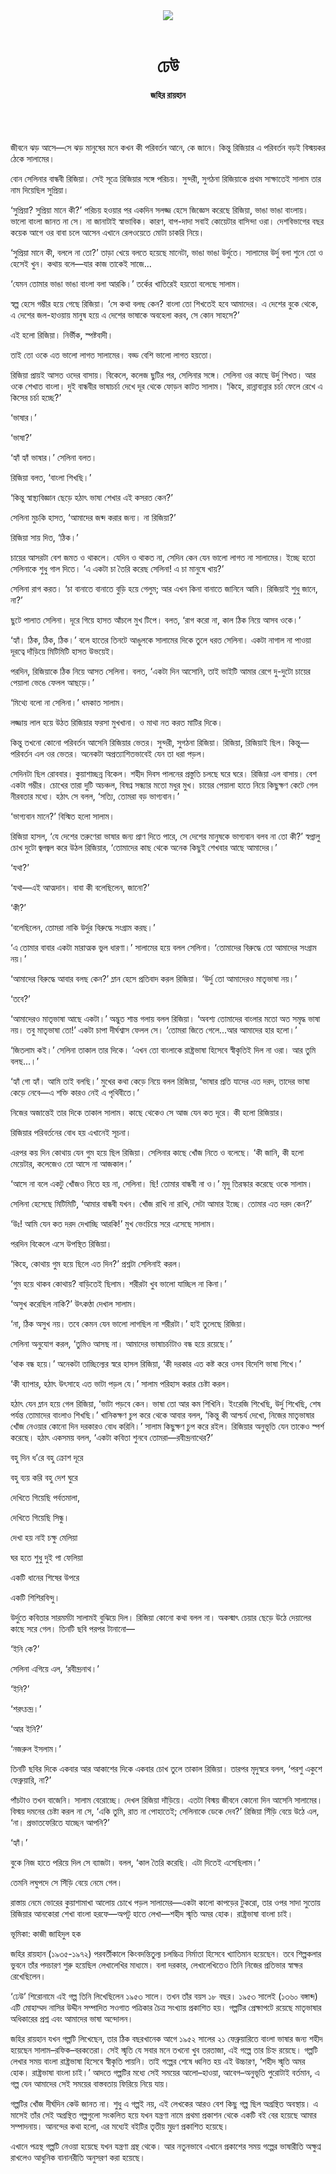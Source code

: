 <div align=center>
<img src=https://images.prothomalo.com/prothomalo-bangla%2F2023-02%2Ff21197a3-228d-4f0c-a169-816008f27d64%2FUntitled_5.jpg?rect=0%2C284%2C1924%2C1010&w=1200&ar=40%3A21&auto=format%2Ccompress&ogImage=true&mode=crop&overlay=&overlay_position=bottom&overlay_width_pct=1 />
<br><br>
<h1>ঢেউ</h1> 
<h4>জহির রায়হান</h4>
<br><br>
</div>

জীবনে ঝড় আসে—সে ঝড় মানুষের মনে কখন কী পরিবর্তন আনে, কে জানে। কিন্তু রিজিয়ার এ পরিবর্তন বড়ই বিস্ময়কর ঠেকে সালামের। 

বোন সেলিনার বান্ধবী রিজিয়া। সেই সূত্রে রিজিয়ার সঙ্গে পরিচয়। সুন্দরী, সুগঠনা রিজিয়াকে প্রথম সাক্ষাতেই সালাম তার নাম দিয়েছিল সুপ্রিয়া। 

‘সুপ্রিয়া? সুপ্রিয়া মানে কী?’ পরিচয় হওয়ার পর একদিন সলজ্জ হেসে জিজ্ঞেস করেছে রিজিয়া, ভাঙা ভাঙা বাংলায়। ভালো বাংলা জানত না সে। না জানাটাই স্বাভাবিক। কারণ, বাপ-দাদা সবাই কোয়েটার বাসিন্দা ওরা। দেশবিভাগের বছর কয়েক আগে ওর বাবা চলে আসেন এখানে রেলওয়েতে মোটা চাকরি নিয়ে।

‘সুপ্রিয়া মানে কী, বললে না তো?’ তাড়া খেয়ে বলতে হয়েছে মানেটা, ভাঙা ভাঙা উর্দুতে। সালামের উর্দু বলা শুনে তো ও হেসেই খুন। কথায় বলে—যার কাজ তাকেই সাজে...

‘যেমন তোমার ভাঙা ভাঙা বাংলা বলা আরকি।’ তর্কের খাতিরেই হয়তো বলেছে সালাম। 

স্বল্প হেসে গম্ভীর হয়ে গেছে রিজিয়া। ‘সে কথা বলছ কেন? বাংলা তো শিখতেই হবে আমাদের। এ দেশের বুকে থেকে, এ দেশের জল-হাওয়ায় মানুষ হয়ে এ দেশের ভাষাকে অবহেলা করব, সে কোন সাহসে?’

এই হলো রিজিয়া। নির্ভীক, স্পষ্টবাদী।

তাই তো ওকে এত ভালো লাগত সালামের। বড্ড বেশি ভালো লাগত হয়তো।

রিজিয়া প্রায়ই আসত ওদের বাসায়। বিকেলে, কলেজ ছুটির পর, সেলিনার সঙ্গে। সেলিনা ওর কাছে উর্দু শিখত। আর ওকে শেখাত বাংলা। দুই বান্ধবীর ভাষাচর্চা দেখে দূর থেকে ফোড়ন কাটত সালাম। ‘কিহে, রান্নাবান্নার চর্চা ফেলে রেখে এ কিসের চর্চা হচ্ছে?’

‘ভাষার।’

‘ভাষা?’

‘হ্যাঁ হ্যাঁ ভাষার।’ সেলিনা বলত।

রিজিয়া বলত, ‘বাংলা শিখছি।’

‘কিন্তু স্বাস্থ্যবিজ্ঞান ছেড়ে হঠাৎ ভাষা শেখার এই কসরত কেন?’

সেলিনা মুচকি হাসত, ‘আমাদের জব্দ করার জন্য। না রিজিয়া?’

রিজিয়া সায় দিত, ‘ঠিক।’

চায়ের আসরটা বেশ জমত ও থাকলে। যেদিন ও থাকত না, সেদিন কেন যেন ভালো লাগত না সালামের। ইচ্ছে হতো সেলিনাকে শুধু গাল দিতে। ‘এ একটা চা তৈরি করেছ সেলিনা! এ চা মানুষে খায়?’

সেলিনা রাগ করত। ‘চা বানাতে বানাতে বুড়ি হয়ে গেলুম; আর এখন কিনা বানাতে জানিনে আমি। রিজিয়াই শুধু জানে, না?’

ছুটে পালাত সেলিনা। দূরে গিয়ে হাসত আঁচলে মুখ টিপে। বলত, ‘রাগ করো না, কাল ঠিক নিয়ে আসব ওকে।’

‘হ্যাঁ। ঠিক, ঠিক, ঠিক।’ বলে হাতের তিনটে আঙুলকে সালামের দিকে তুলে ধরত সেলিনা। একটা নাগাল না পাওয়া দূরত্বে দাঁড়িয়ে মিটিমিটি হাসত উভয়েই।

পরদিন, রিজিয়াকে ঠিক নিয়ে আসত সেলিনা। বলত, ‘একটা দিন আসোনি, তাই ভাইটি আমার রেগে দু-দুটো চায়ের পেয়ালা ভেঙে ফেলল আছড়ে।’

‘মিথ্যে বলো না সেলিনা।’ ধমকাত সালাম।

লজ্জায় লাল হয়ে উঠত রিজিয়ার ফরসা মুখখানা। ও মাথা নত করত মাটির দিকে।

কিন্তু তখনো কোনো পরিবর্তন আসেনি রিজিয়ার ভেতর। সুন্দরী, সুগঠনা রিজিয়া। রিজিয়া, রিজিয়াই ছিল। কিন্তু—পরিবর্তন এল ওর ভেতর। অনেকটা অপ্রত্যাশিতভাবেই যেন তা ধরা পড়ল।

সেদিনটা ছিল রোববার। কুয়াশাচ্ছন্ন বিকেল। শহীদ দিবস পালনের প্রস্তুতি চলছে ঘরে ঘরে। রিজিয়া এল বাসায়। বেশ একটা গম্ভীর। চোখের তারা দুটি অচঞ্চল, বিষণ্ন সন্ধ্যার মতো মধুর মুখ। চায়ের পেয়ালা হাতে নিয়ে কিছুক্ষণ কেটে গেল নীরবতার মধ্যে। হঠাৎ সে বলল, ‘সত্যি, তোমরা বড় ভাগ্যবান।’

‘ভাগ্যবান মানে?’ বিস্মিত হলো সালাম।

রিজিয়া হাসল, ‘যে দেশের তরুণেরা ভাষার জন্য প্রাণ দিতে পারে, সে দেশের মানুষকে ভাগ্যবান বলব না তো কী?’ স্বপ্নালু চোখ দুটো জ্বলজ্বল করে উঠল রিজিয়ার, ‘তোমাদের কাছ থেকে অনেক কিছুই শেখবার আছে আমাদের।’

‘যথা?’

‘যথা—এই আত্মদান। বাবা কী বলেছিলেন, জানো?’

‘কী?’

‘বলেছিলেন, তোমরা নাকি উর্দুর বিরুদ্ধে সংগ্রাম করছ।’

‘এ তোমার বাবার একটা মারাত্মক ভুল ধারণা।’ সালামের হয়ে বলল সেলিনা। ‘তোমাদের বিরুদ্ধে তো আমাদের সংগ্রাম নয়।’

‘আমাদের বিরুদ্ধে আবার বলছ কেন?’ ম্লান হেসে প্রতিবাদ করল রিজিয়া। ‘উর্দু তো আমাদেরও মাতৃভাষা নয়।’

‘তবে?’

‘আমাদেরও মাতৃভাষা আছে একটা।’ অদ্ভুত শান্ত গলায় বলল রিজিয়া। ‘অবশ্য তোমাদের বাংলার মতো অত সমৃদ্ধ ভাষা নয়। তবু মাতৃভাষা তো!’ একটা চাপা দীর্ঘশ্বাস ফেলল সে। ‘তোমরা জিতে গেলে...আর আমাদের হার হলো।’

‘জিতলাম কই।’ সেলিনা তাকাল তার দিকে। ‘এখন তো বাংলাকে রাষ্ট্রভাষা হিসেবে স্বীকৃতিই দিল না ওরা। আর তুমি বলছ...।’

‘হ্যাঁ গো হ্যাঁ। আমি তাই বলছি।’ মুখের কথা কেড়ে নিয়ে বলল রিজিয়া, ‘ভাষার প্রতি যাদের এত দরদ, তাদের ভাষা কেড়ে নেবে—এ শক্তি কারও নেই এ পৃথিবীতে।’

নিজের অজান্তেই তার দিকে তাকাল সালাম। কাছে থেকেও সে আজ যেন কত দূরে। কী হলো রিজিয়ার।

রিজিয়ার পরিবর্তনের বোধ হয় এখানেই সূচনা।

এরপর কয় দিন কোথায় যেন গুম হয়ে ছিল রিজিয়া। সেলিনার কাছে খোঁজ নিতে ও বলেছে। ‘কী জানি, কী হলো মেয়েটার, কলেজেও তো আসে না আজকাল।’

‘আসে না বলে একটু খোঁজও নিতে হয় না, সেলিনা। ছি! তোমার বান্ধবী না ও।’ মৃদু তিরস্কার করেছে ওকে সালাম।

সেলিনা হেসেছে মিটিমিটি, ‘আমার বান্ধবী যখন। খোঁজ রাখি না রাখি, সেটা আমার ইচ্ছে। তোমার এত দরদ কেন?’

‘উঃ! আমি যেন কত দরদ দেখাচ্ছি আরকি!’ মুখ ভেংচিয়ে সরে এসেছে সালাম।

পরদিন বিকেলে এসে উপস্থিত রিজিয়া।

‘কিহে, কোথায় গুম হয়ে ছিলে এত দিন?’ প্রশ্নটা সেলিনাই করল।

‘গুম হয়ে থাকব কোথায়? বাড়িতেই ছিলাম। শরীরটা খুব ভালো যাচ্ছিল না কিনা।’

‘অসুখ করেছিল নাকি?’ উৎকণ্ঠা দেখাল সালাম।

‘না, ঠিক অসুখ নয়। তবে কেমন যেন ভালো লাগছিল না শরীরটা।’ হাই তুলেছে রিজিয়া।

সেলিনা অনুযোগ করল, ‘তুমিও আসছ না। আমাদের ভাষাচর্চাটাও বন্ধ হয়ে রয়েছে।’

‘থাক বন্ধ হয়ে।’ অনেকটা তাচ্ছিল্যের স্বরে হাসল রিজিয়া, ‘কী দরকার এত কষ্ট করে ওসব বিদেশি ভাষা শিখে।’

‘কী ব্যাপার, হঠাৎ উৎসাহে এত ভাটা পড়ল যে।’ সালাম পরিহাস করার চেষ্টা করল।

হঠাৎ যেন ম্লান হয়ে গেল রিজিয়া, ‘ভাটা পড়বে কেন। ভাষা তো আর কম শিখিনি। ইংরেজি শিখেছি, উর্দু শিখেছি, শেষ পর্যন্ত তোমাদের বাংলাও শিখছি।’ খানিকক্ষণ চুপ করে থেকে আবার বলল, ‘কিন্তু কী আশ্চর্য দেখো, নিজের মাতৃভাষার খোঁজ নেওয়ার কোনো দিন দরকারও বোধ করিনি।’ সালাম কিছুক্ষণ চুপ করে রইল। রিজিয়ার অনুভূতি যেন তাকেও স্পর্শ করেছে। হঠাৎ একসময় বলল, ‘একটা কবিতা শুনবে তোমরা—রবীন্দ্রনাথের?’

বহু দিন ধ’রে বহু ক্রোশ দূরে

বহু ব্যয় করি বহু দেশ ঘুরে

দেখিতে গিয়েছি পর্বতমালা,

দেখিতে গিয়েছি সিন্ধু।

দেখা হয় নাই চক্ষু মেলিয়া

ঘর হতে শুধু দুই পা ফেলিয়া

একটি ধানের শিষের উপরে

একটি শিশিরবিন্দু।

উর্দুতে কবিতার সারমর্মটা সালামই বুঝিয়ে দিল। রিজিয়া কোনো কথা বলল না। অকস্মাৎ চেয়ার ছেড়ে উঠে দেয়ালের কাছে সরে গেল। তিনটি ছবি পরপর টানানো—

‘ইনি কে?’

সেলিনা এগিয়ে এল, ‘রবীন্দ্রনাথ।’

‘ইনি?’

‘শরৎচন্দ্র।’

‘আর ইনি?’

‘নজরুল ইসলাম।’

তিনটি ছবির দিকে একবার আর আকাশের দিকে একবার চোখ তুলে তাকাল রিজিয়া। তারপর মৃদুস্বরে বলল, ‘পরশু একুশে ফেব্রুয়ারি, না?’

পাঁচটাও তখন বাজেনি। সালাম বেরোচ্ছে। দেখল রিজিয়া দাঁড়িয়ে। এতটা বিস্ময় জীবনে কোনো দিন আসেনি সালামের। বিস্ময় দমনের চেষ্টা করল না সে, ‘একি তুমি, রাত না পোহাতেই; সেলিনাকে ডেকে দেব?’ রিজিয়া সিঁড়ি বেয়ে উঠে এল, ‘না। প্রভাতফেরিতে যাচ্ছেন আপনি?’

‘হ্যাঁ।’

বুকে নিজ হাতে পরিয়ে দিল সে ব্যাজটা। বলল, ‘কাল তৈরি করেছি। এটা দিতেই এসেছিলাম।’

তেমনি লঘুপদে সে সিঁড়ি বেয়ে নেমে গেল।

রাস্তায় নেমে ভোরের কুয়াশামাখা আলোয় চোখে পড়ল সালামের—একটা কালো কাপড়ের টুকরো, তার ওপর সাদা সুতোয় রিজিয়ার আনকোরা শেখা বাংলা হরফে—অপটু হাতে লেখা—শহীদ স্মৃতি অমর হোক। রাষ্ট্রভাষা বাংলা চাই।

ভূমিকা: কাজী জাহিদুল হক

জহির রায়হান (১৯৩৫-১৯৭২) পরবর্তীকালে কিংবদন্তিতুল্য চলচ্চিত্র নির্মাতা হিসেবে খ্যাতিমান হয়েছেন। তবে শিল্পকলার ভুবনে তাঁর পদচারণ শুরু হয়েছিল লেখালেখির মাধ্যমে। বলা দরকার, লেখালেখিতেও তিনি নিজের প্রতিভার স্বাক্ষর রেখেছিলেন।

‘ঢেউ’ শিরোনামে এই গল্প তিনি লিখেছিলেন ১৯৫৩ সালে। তখন তাঁর বয়স ১৮ বছর। ১৯৫৩ সালেই (১৩৬০ বঙ্গাব্দ) এটি মোহাম্মদ নাসির উদ্দীন সম্পাদিত সওগাত পত্রিকার চৈত্র সংখ্যায় প্রকাশিত হয়। গল্পটির প্রেক্ষাপটে রয়েছে মাতৃভাষার অধিকারের প্রশ্ন এবং আমাদের ভাষা অন্দোলন।

জহির রায়হান যখন গল্পটি লিখেছেন, তার ঠিক বছরখানেক আগে ১৯৫২ সালের ২১ ফেব্রুয়ারিতে বাংলা ভাষার জন্য শহীদ হয়েছেন সালাম–রফিক–বরকতেরা। সেই স্মৃতি যে সবার মনে তখনো খুব তরতাজা, এই গল্পে তার চিহ্ন রয়েছে। গল্পটি লেখার সময় বাংলা রাষ্ট্রভাষা হিসেবে স্বীকৃতি পায়নি। তাই গল্পের শেষে ধ্বনিত হয় এই উচ্চারণ, ‘শহীদ স্মৃতি অমর হোক। রাষ্ট্রভাষা বাংলা চাই।’ আদতে গল্পটির মধ্যে সেই সময়ের আলো–হাওয়া, আবেগ–অনুভূতি পুরোটাই বর্তমান, এ গল্প যেন আমাদের সেই সময়ের বাস্তবতায় ফিরিয়ে নিয়ে যায়।

গল্পটির খোঁজ দীর্ঘদিন কেউ জানত না। শুধু এ গল্পই নয়, এই লেখকের আরও বেশ কিছু গল্প ছিল অগ্রন্থিত অবস্থায়। এ মাসেই তাঁর সেই অগ্রন্থিত গল্পগুলো সংকলিত হয়ে যখন যন্ত্রণা নামে প্রথমা প্রকাশন থেকে একটি বই বের হয়েছে আমার সম্পাদনায়। আনন্দের কথা হলো, এর মধ্যেই বইটির তৃতীয় মুদ্রণ প্রকাশিত হয়েছে।

এখানে পত্রস্থ গল্পটি নেওয়া হয়েছে যখন যন্ত্রণা গ্রন্থ থেকে। আর নতুনভাবে এখানে প্রকাশের সময় গল্পের ভাষারীতি অক্ষুণ্ন রাখলেও আধুনিক বানানরীতি অনুসরণ করা হয়েছে।

